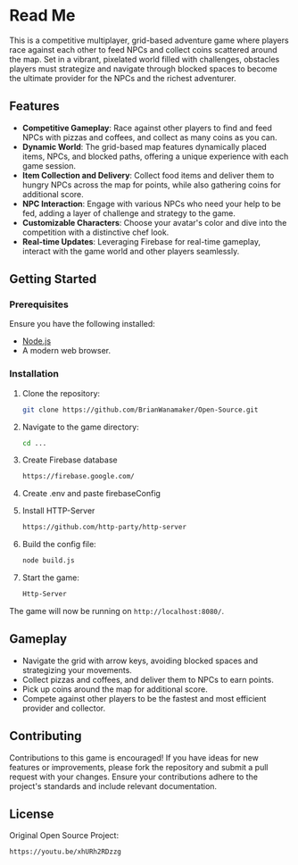 # Read Me

This is a competitive multiplayer, grid-based adventure game where players race against each other to feed NPCs and collect coins scattered around the map. Set in a vibrant, pixelated world filled with challenges, obstacles players must strategize and navigate through blocked spaces to become the ultimate provider for the NPCs and the richest adventurer.

## Features

- **Competitive Gameplay**: Race against other players to find and feed NPCs with pizzas and coffees, and collect as many coins as you can.
- **Dynamic World**: The grid-based map features dynamically placed items, NPCs, and blocked paths, offering a unique experience with each game session.
- **Item Collection and Delivery**: Collect food items and deliver them to hungry NPCs across the map for points, while also gathering coins for additional score.
- **NPC Interaction**: Engage with various NPCs who need your help to be fed, adding a layer of challenge and strategy to the game.
- **Customizable Characters**: Choose your avatar's color and dive into the competition with a distinctive chef look.
- **Real-time Updates**: Leveraging Firebase for real-time gameplay, interact with the game world and other players seamlessly.

## Getting Started

### Prerequisites

Ensure you have the following installed:

- [Node.js](https://nodejs.org/)
- A modern web browser.

### Installation

1. Clone the repository:
   ```sh
   git clone https://github.com/BrianWanamaker/Open-Source.git
   ```
2. Navigate to the game directory:
   ```sh
   cd ...
   ```
3. Create Firebase database
   ```sh
   https://firebase.google.com/
   ```
4. Create .env and paste firebaseConfig

5. Install HTTP-Server
   ```sh
   https://github.com/http-party/http-server
   ```
6. Build the config file:
   ```sh
   node build.js
   ```
7. Start the game:
   ```sh
   Http-Server
   ```

The game will now be running on `http://localhost:8080/`.

## Gameplay

- Navigate the grid with arrow keys, avoiding blocked spaces and strategizing your movements.
- Collect pizzas and coffees, and deliver them to NPCs to earn points.
- Pick up coins around the map for additional score.
- Compete against other players to be the fastest and most efficient provider and collector.

## Contributing

Contributions to this game is encouraged! If you have ideas for new features or improvements, please fork the repository and submit a pull request with your changes. Ensure your contributions adhere to the project's standards and include relevant documentation.

## License

Original Open Source Project:

```sh
https://youtu.be/xhURh2RDzzg
```
